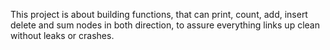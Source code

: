 This project is about building functions, that can print, count, add, insert delete and sum nodes in both direction, to assure everything links up clean without leaks or crashes.
